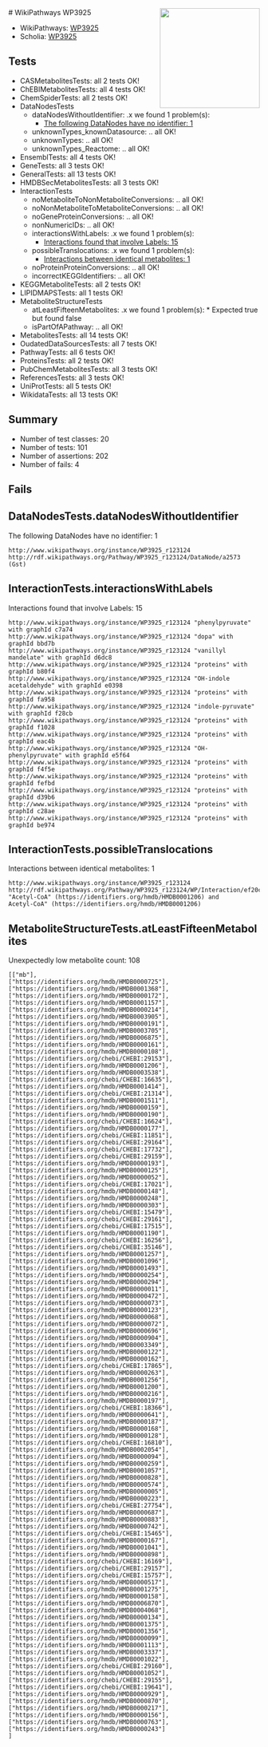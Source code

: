 <img style="float: right; width: 200px" src="https://upload.wikimedia.org/wikipedia/commons/thumb/8/83/Wplogo_with_text_500.png/640px-Wplogo_with_text_500.png" />
# WikiPathways WP3925

* WikiPathways: [WP3925](https://new.wikipathways.org/pathways/WP3925)
* Scholia: [WP3925](https://scholia.toolforge.org/wikipathways/WP3925)
## Tests
* CASMetabolitesTests: all 2 tests OK!
* ChEBIMetabolitesTests: all 4 tests OK!
* ChemSpiderTests: all 2 tests OK!
* DataNodesTests
    * dataNodesWithoutIdentifier: .x we found 1 problem(s):
        * [The following DataNodes have no identifier: 1](#d2d32fa0)
    * unknownTypes_knownDatasource: .. all OK!
    * unknownTypes: .. all OK!
    * unknownTypes_Reactome: .. all OK!
* EnsemblTests: all 4 tests OK!
* GeneTests: all 3 tests OK!
* GeneralTests: all 13 tests OK!
* HMDBSecMetabolitesTests: all 3 tests OK!
* InteractionTests
    * noMetaboliteToNonMetaboliteConversions: .. all OK!
    * noNonMetaboliteToMetaboliteConversions: .. all OK!
    * noGeneProteinConversions: .. all OK!
    * nonNumericIDs: .. all OK!
    * interactionsWithLabels: .x we found 1 problem(s):
        * [Interactions found that involve Labels: 15](#fe97a8bd)
    * possibleTranslocations: .x we found 1 problem(s):
        * [Interactions between identical metabolites: 1](#d59038c4)
    * noProteinProteinConversions: .. all OK!
    * incorrectKEGGIdentifiers: .. all OK!
* KEGGMetaboliteTests: all 2 tests OK!
* LIPIDMAPSTests: all 1 tests OK!
* MetaboliteStructureTests
    * atLeastFifteenMetabolites: .x we found 1 problem(s):
            * Expected true but found false
    * isPartOfAPathway: .. all OK!
* MetabolitesTests: all 14 tests OK!
* OudatedDataSourcesTests: all 7 tests OK!
* PathwayTests: all 6 tests OK!
* ProteinsTests: all 2 tests OK!
* PubChemMetabolitesTests: all 3 tests OK!
* ReferencesTests: all 3 tests OK!
* UniProtTests: all 5 tests OK!
* WikidataTests: all 13 tests OK!


## Summary

* Number of test classes: 20
* Number of tests: 101
* Number of assertions: 202
* Number of fails: 4

## Fails

<a name="d2d32fa0" />

## DataNodesTests.dataNodesWithoutIdentifier

The following DataNodes have no identifier: 1
```
http://www.wikipathways.org/instance/WP3925_r123124 http://rdf.wikipathways.org/Pathway/WP3925_r123124/DataNode/a2573 (Gst)
```

<a name="fe97a8bd" />

## InteractionTests.interactionsWithLabels

Interactions found that involve Labels: 15
```
http://www.wikipathways.org/instance/WP3925_r123124 "phenylpyruvate" with graphId c7a74
http://www.wikipathways.org/instance/WP3925_r123124 "dopa" with graphId bbd7b
http://www.wikipathways.org/instance/WP3925_r123124 "vanillyl mandelate" with graphId d6dc8
http://www.wikipathways.org/instance/WP3925_r123124 "proteins" with graphId b80f4
http://www.wikipathways.org/instance/WP3925_r123124 "OH-indole acetaldehyde" with graphId e0398
http://www.wikipathways.org/instance/WP3925_r123124 "proteins" with graphId fa958
http://www.wikipathways.org/instance/WP3925_r123124 "indole-pyruvate" with graphId f28cb
http://www.wikipathways.org/instance/WP3925_r123124 "proteins" with graphId f1028
http://www.wikipathways.org/instance/WP3925_r123124 "proteins" with graphId eac4b
http://www.wikipathways.org/instance/WP3925_r123124 "OH-phenylpyruvate" with graphId e5f64
http://www.wikipathways.org/instance/WP3925_r123124 "proteins" with graphId f4f5e
http://www.wikipathways.org/instance/WP3925_r123124 "proteins" with graphId fefbd
http://www.wikipathways.org/instance/WP3925_r123124 "proteins" with graphId d39b6
http://www.wikipathways.org/instance/WP3925_r123124 "proteins" with graphId c28ae
http://www.wikipathways.org/instance/WP3925_r123124 "proteins" with graphId be974
```

<a name="d59038c4" />

## InteractionTests.possibleTranslocations

Interactions between identical metabolites: 1
```
http://www.wikipathways.org/instance/WP3925_r123124 http://rdf.wikipathways.org/Pathway/WP3925_r123124/WP/Interaction/ef20c "Acetyl-CoA" (https://identifiers.org/hmdb/HMDB0001206) and 
Acetyl-CoA" (https://identifiers.org/hmdb/HMDB0001206)
```

<a name="26e2def6" />

## MetaboliteStructureTests.atLeastFifteenMetabolites

Unexpectedly low metabolite count: 108

```
[["mb"],
["https://identifiers.org/hmdb/HMDB0000725"],
["https://identifiers.org/hmdb/HMDB0001368"],
["https://identifiers.org/hmdb/HMDB0000172"],
["https://identifiers.org/hmdb/HMDB0001157"],
["https://identifiers.org/hmdb/HMDB0000214"],
["https://identifiers.org/hmdb/HMDB0003905"],
["https://identifiers.org/hmdb/HMDB0000191"],
["https://identifiers.org/hmdb/HMDB0003705"],
["https://identifiers.org/hmdb/HMDB0006875"],
["https://identifiers.org/hmdb/HMDB0000161"],
["https://identifiers.org/hmdb/HMDB0000108"],
["https://identifiers.org/chebi/CHEBI:29153"],
["https://identifiers.org/hmdb/HMDB0001206"],
["https://identifiers.org/hmdb/HMDB0003538"],
["https://identifiers.org/chebi/CHEBI:16635"],
["https://identifiers.org/hmdb/HMDB0001414"],
["https://identifiers.org/chebi/CHEBI:21314"],
["https://identifiers.org/hmdb/HMDB0001511"],
["https://identifiers.org/hmdb/HMDB0000159"],
["https://identifiers.org/hmdb/HMDB0000190"],
["https://identifiers.org/chebi/CHEBI:16624"],
["https://identifiers.org/hmdb/HMDB0000177"],
["https://identifiers.org/chebi/CHEBI:11851"],
["https://identifiers.org/chebi/CHEBI:29164"],
["https://identifiers.org/chebi/CHEBI:17732"],
["https://identifiers.org/chebi/CHEBI:29159"],
["https://identifiers.org/hmdb/HMDB0000193"],
["https://identifiers.org/hmdb/HMDB0000125"],
["https://identifiers.org/hmdb/HMDB0000052"],
["https://identifiers.org/chebi/CHEBI:17021"],
["https://identifiers.org/hmdb/HMDB0000148"],
["https://identifiers.org/hmdb/HMDB0000248"],
["https://identifiers.org/hmdb/HMDB0000303"],
["https://identifiers.org/chebi/CHEBI:15479"],
["https://identifiers.org/chebi/CHEBI:29161"],
["https://identifiers.org/chebi/CHEBI:17515"],
["https://identifiers.org/hmdb/HMDB0001190"],
["https://identifiers.org/chebi/CHEBI:16256"],
["https://identifiers.org/chebi/CHEBI:35146"],
["https://identifiers.org/hmdb/HMDB0001257"],
["https://identifiers.org/hmdb/HMDB0001096"],
["https://identifiers.org/hmdb/HMDB0001493"],
["https://identifiers.org/hmdb/HMDB0000254"],
["https://identifiers.org/hmdb/HMDB0000294"],
["https://identifiers.org/hmdb/HMDB0000011"],
["https://identifiers.org/hmdb/HMDB0000472"],
["https://identifiers.org/hmdb/HMDB0000073"],
["https://identifiers.org/hmdb/HMDB0000123"],
["https://identifiers.org/hmdb/HMDB0000068"],
["https://identifiers.org/hmdb/HMDB0000072"],
["https://identifiers.org/hmdb/HMDB0000696"],
["https://identifiers.org/hmdb/HMDB0000904"],
["https://identifiers.org/hmdb/HMDB0003349"],
["https://identifiers.org/hmdb/HMDB0000122"],
["https://identifiers.org/hmdb/HMDB0000162"],
["https://identifiers.org/chebi/CHEBI:17865"],
["https://identifiers.org/hmdb/HMDB0000263"],
["https://identifiers.org/hmdb/HMDB0001256"],
["https://identifiers.org/hmdb/HMDB0001200"],
["https://identifiers.org/hmdb/HMDB0000216"],
["https://identifiers.org/hmdb/HMDB0000197"],
["https://identifiers.org/chebi/CHEBI:18366"],
["https://identifiers.org/hmdb/HMDB0000641"],
["https://identifiers.org/hmdb/HMDB0000187"],
["https://identifiers.org/hmdb/HMDB0000168"],
["https://identifiers.org/hmdb/HMDB0000128"],
["https://identifiers.org/chebi/CHEBI:16810"],
["https://identifiers.org/hmdb/HMDB0002054"],
["https://identifiers.org/hmdb/HMDB0000094"],
["https://identifiers.org/hmdb/HMDB0000259"],
["https://identifiers.org/hmdb/HMDB0001057"],
["https://identifiers.org/hmdb/HMDB0000828"],
["https://identifiers.org/hmdb/HMDB0000574"],
["https://identifiers.org/hmdb/HMDB0000005"],
["https://identifiers.org/hmdb/HMDB0000223"],
["https://identifiers.org/chebi/CHEBI:27754"],
["https://identifiers.org/hmdb/HMDB0000687"],
["https://identifiers.org/hmdb/HMDB0000883"],
["https://identifiers.org/hmdb/HMDB0000742"],
["https://identifiers.org/chebi/CHEBI:15465"],
["https://identifiers.org/hmdb/HMDB0000167"],
["https://identifiers.org/hmdb/HMDB0001041"],
["https://identifiers.org/hmdb/HMDB0000898"],
["https://identifiers.org/chebi/CHEBI:16169"],
["https://identifiers.org/chebi/CHEBI:29157"],
["https://identifiers.org/chebi/CHEBI:15757"],
["https://identifiers.org/hmdb/HMDB0000517"],
["https://identifiers.org/hmdb/HMDB0001275"],
["https://identifiers.org/hmdb/HMDB0000158"],
["https://identifiers.org/hmdb/HMDB0006870"],
["https://identifiers.org/hmdb/HMDB0004068"],
["https://identifiers.org/hmdb/HMDB0000134"],
["https://identifiers.org/hmdb/HMDB0001375"],
["https://identifiers.org/hmdb/HMDB0001356"],
["https://identifiers.org/hmdb/HMDB0000099"],
["https://identifiers.org/hmdb/HMDB0001113"],
["https://identifiers.org/hmdb/HMDB0003337"],
["https://identifiers.org/hmdb/HMDB0001022"],
["https://identifiers.org/chebi/CHEBI:29160"],
["https://identifiers.org/hmdb/HMDB0001052"],
["https://identifiers.org/chebi/CHEBI:29155"],
["https://identifiers.org/chebi/CHEBI:19641"],
["https://identifiers.org/hmdb/HMDB0000929"],
["https://identifiers.org/hmdb/HMDB0000870"],
["https://identifiers.org/hmdb/HMDB0000217"],
["https://identifiers.org/hmdb/HMDB0000156"],
["https://identifiers.org/hmdb/HMDB0000763"],
["https://identifiers.org/hmdb/HMDB0000243"]
]
```

